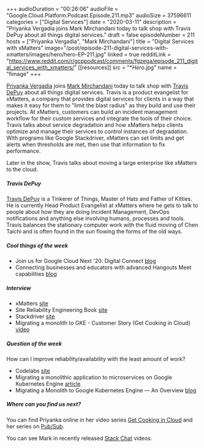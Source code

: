 +++
audioDuration = "00:26:06"
audioFile = "Google.Cloud.Platform.Podcast.Episode.211.mp3"
audioSize = 37596611
categories = ["Digital Services"]
date = "2020-03-11"
description = "Priyanka Vergadia joins Mark Mirchandani today to talk shop with Travis DePuy about all things digital services."
draft = false
episodeNumber = 211
hosts = ["Priyanka Vergadia", "Mark Mirchandani"]
title = "Digital Services with xMatters"
image="/post/episode-211-digital-services-with-xmatters/images/hero/hero-EP-211.jpg"
linked = true
redditLink = "https://www.reddit.com/r/gcppodcast/comments/fgzega/episode_211_digital_services_with_xmatters/"
[[resources]]
  src = "**Hero*.jpg"
  name = "fimage"
+++

[Priyanka Vergadia](https://twitter.com/pvergadia) joins [Mark Mirchandani](https://twitter.com/markmirch) today to talk shop with [Travis DePuy](https://twitter.com/xM_Tinkerer) about all things digital services. Travis is a product evangelist for xMatters, a company that provides digital services for clients in a way that makes it easy for them to "limit the blast radius" as they build and use their projects. At xMatters, customers can build an incident management workflow for their custom services and integrate the tools of their choice. Travis talks about service degradation and how xMatters helps clients optimize and manage their services to control instances of degradation. With programs like Google Stackdriver, xMatters can set limits and get alerts when thresholds are met, then use that information to fix performance.

Later in the show, Travis talks about moving a large enterprise like xMatters to the cloud.

<!--more-->

##### Travis DePuy

[Travis DePuy](https://twitter.com/xM_Tinkerer) is a Tinkerer of Things, Master of Hats and Father of Kitties. He is currently Head Product Evangelist at xMatters where he gets to talk to people about how they are doing Incident Management, DevOps notifications and anything else involving humans, processes and tools. Travis balances the stationary computer work with the fluid moving of Chen Taichi and is often found in the sun flowing the forms of the old ways. 


##### Cool things of the week

* Join us for Google Cloud Next '20: Digital Connect [blog](https://cloud.google.com/blog/topics/google-cloud-next/join-us-for-google-cloud-next20-digital-connect)
* Connecting businesses and educators with advanced Hangouts Meet capabilities [blog](https://cloud.google.com/blog/products/g-suite/helping-businesses-and-schools-stay-connected-in-response-to-coronavirus)

##### Interview

* xMatters [site](https://xmatters.com)
* Site Reliability Engineering Book [site](https://landing.google.com/sre/books/)
* Stackdriver [site](https://cloud.google.com/products/operations)
* Migrating a monolith to GKE - Customer Story (Get Cooking in Cloud) [video](https://www.youtube.com/watch?v=d8RDgk9Ltw0&list=PLIivdWyY5sqIOyeovvRapCjXCZykZMLAe&index=22)

##### Question of the week

How can I improve reliability/availability with the least amount of work?

* Codelabs [site](https://codelabs.developers.google.com/codelabs/cloud-monolith-to-microservices-gke/index.html)
* Migrating a monolithic application to microservices on Google Kubernetes Engine [article](https://cloud.google.com/solutions/migrating-a-monolithic-app-to-microservices-gke)
* Migrating a Monolith to Google Kubernetes Engine — An Overview [blog](https://medium.com/google-cloud/migrating-a-monolith-to-google-kubernetes-engine-an-overview-785f2cbe5c62)
     
##### Where can you find us next?

You can find Priyanka online in her video series [Get Cooking in Cloud](https://www.youtube.com/playlist?list=PLIivdWyY5sqKwVLe4BLJ-vlh9r9zCdOse) and her series on [Pub/Sub](https://www.youtube.com/playlist?list=PLIivdWyY5sqIOyeovvRapCjXCZykZMLAe).

You can see Mark in recently released [Stack Chat](https://www.youtube.com/playlist?list=PLIivdWyY5sqJvwGd0PTzSx1j0cePX0INl) videos.